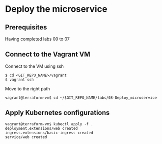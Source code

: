 # Deploy the microservice

## Prerequisites

Having completed labs 00 to 07




## Connect to the Vagrant VM

Connect to the VM using ssh

```console
$ cd <GIT_REPO_NAME>/vagrant
$ vagrant ssh
```

Move to the right path

```console
vagrant@terraform-vm$ cd ~/$GIT_REPO_NAME/labs/08-Deploy_microservice
```

## Apply Kubernetes configurations

```console
vagrant@terraform-vm$ kubectl apply -f .
deployment.extensions/web created
ingress.extensions/basic-ingress created
service/web created
```


